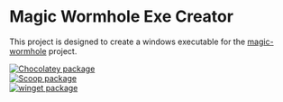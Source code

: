# Magic Wormhole Exe Creator

This project is designed to create a windows executable for the
[magic-wormhole](https://github.com/magic-wormhole/magic-wormhole) project.

[![Chocolatey package](https://repology.org/badge/version-for-repo/chocolatey/magic-wormhole.svg)](https://repology.org/project/magic-wormhole/versions)
<br/>
[![Scoop package](https://repology.org/badge/version-for-repo/scoop/magic-wormhole.svg)](https://repology.org/project/magic-wormhole/versions)
<br/>
[![winget package](https://repology.org/badge/version-for-repo/winget/magic-wormhole.svg)](https://repology.org/project/magic-wormhole/versions)
